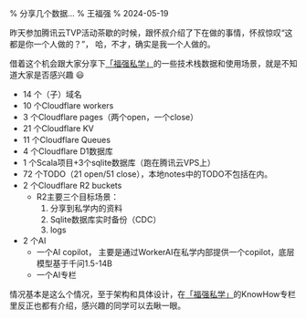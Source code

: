 % 分享几个数据...
% 王福强
% 2024-05-19

昨天参加腾讯云TVP活动茶歇的时候，跟怀叔介绍了下在做的事情，怀叔惊叹“这都是你一个人做的？”， 哈，不才，确实是我一个人做的。

借着这个机会跟大家分享下[「福强私学」](https://afoo.me/kb.html)的一些技术栈数据和使用场景，就是不知道大家是否感兴趣 😃

- 14 个（子）域名
- 10 个Cloudflare workers
- 3 个Cloudflare pages（两个open，一个close）
- 21 个Cloudflare KV
- 11 个Cloudflare Queues
- 4 个Cloudflare D1数据库
- 1 个Scala项目+3个sqlite数据库（跑在腾讯云VPS上）
- 72 个TODO（21 open/51 close），本地notes中的TODO不包括在内。
- 2 个Cloudflare R2 buckets
    - R2主要三个目标场景：
        1. 分享到私学内的资料
        2. Sqlite数据库实时备份（CDC）
        3. logs
- 2 个AI
  - 一个AI copilot， 主要是通过WorkerAI在私学内部提供一个copilot，底层模型基于千问1.5-14B
  - 一个AI专栏


情况基本是这么个情况，至于架构和具体设计，在[「福强私学」](https://afoo.me/kb.html)的KnowHow专栏里反正也都有介绍，感兴趣的同学可以去瞅一眼。






